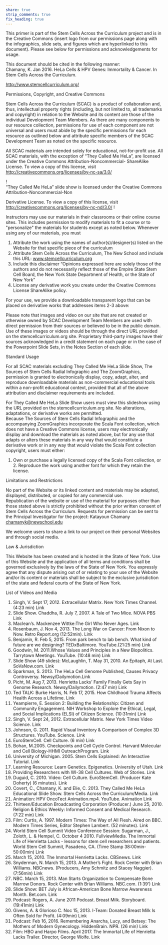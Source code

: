 ```yaml
---
share: true
strip_comments: true
fix_heading: true
---
```

This primer is part of the Stem Cells Across the Curriculum project and is in the Creative Commons (insert logo from our permissions page along with the infographics, slide sets, and figures which are hyperlinked to this document). Please see below for permissions and acknowledgements for usage.

This document should be cited in the following manner:  
Chamany, K. Jan 2016. HeLa Cells & HPV Genes: Immortality & Cancer. In Stem Cells Across the Curriculum.

http://www.stemcellcurriculum.org/

Permissions, Copyright, and Creative Commons

Stem Cells Across the Curriculum (SCAC) is a product of collaboration and, thus, intellectual property rights (including, but not limited to, all trademarks and copyright) in relation to the Website and its content are those of the individual Development Team Members. As there are many components to our resource collection, permissions for use of each component are not universal and users must abide by the specific permissions for each resource as outlined below and attribute specific members of the SCAC Development Team as noted on the specific resource.

All SCAC materials are intended solely for educational, not-for-profit use. All SCAC materials, with the exception of “They Called Me HeLa”, are licensed under the Creative Commons Attribution-Noncommercial- ShareAlike License. To view a copy of this license, visit http://creativecommons.org/licenses/by-nc-sa/3.0/

!  
“They Called Me HeLa” slide show is licensed under the Creative Commons Attribution-Noncommercial-Non

Derivative License. To view a copy of this license, visit http://creativecommons.org/licenses/by-nc-nd/3.0/ !

Instructors may use our materials in their classrooms or their online course sites. This includes permission to modify materials to fit a course or to "personalize" the materials for students except as noted below. Whenever using any of our materials, you must

1. Attribute the work using the names of author(s)/designer(s) listed on the Website for that specific piece of the curriculum
2. Attribute Stem Cells Across the Curriculum, The New School and include this URL: www.stemcellcurriculum.org
3. Include this disclaimer “Opinions expressed here are solely those of the authors and do not necessarily reflect those of the Empire State Stem Cell Board, the New York State Department of Health, or the State of New York”
4. License any derivative work you create under the Creative Commons License ShareAlike policy.

For your use, we provide a downloadable transparent logo that can be placed on derivative works that addresses items 2-3 above:

Please note that images and video on our site that are not created or otherwise owned by SCAC Development Team Members are used with direct permission from their sources or believed to be in the public domain. Use of these images or videos should be through the direct URL provided on the stemcellcurriculum.org site. Proprietary third-party images have their sources acknowledged in a credit statement on each page or in the case of the Powerpoint Slide Sets, in the Notes Section of each slide.

Standard Usage

For all SCAC materials excluding They Called Me HeLa Slide Show, The Sources of Stem Cells Radial Infographic and The ZoomGraphics, permission is granted to electronically display, copy, adapt, alter, and reproduce downloadable materials as non-commercial educational tools within a non-profit educational context, provided that all of the above attribution and disclaimer requirements are included.

For They Called Me HeLa Slide Show users must view this slideshow using the URL provided on the stemcellcurriculum.org site. No alterations, adaptations, or derivative works are permitted.  
Because The Sources of Stem Cells Radial Infographic and the accompanying ZoomGraphics incorporate the Scala Font collection, which does not have a Creative Commons license, users may electronically display and download the materials as noted above, but for any use that adapts or alters these materials in any way that would constitute a derivative work or in any way that would violate the Scala Font collection copyright, users must either:

1. Own or purchase a legally licensed copy of the Scala Font collection, or 2. Reproduce the work using another font for which they retain the license.

Limitations and Restrictions

No part of the Website or its linked content and materials may be adapted, displayed, distributed, or copied for any commercial use.  
Republication of the website or use of the material for purposes other than those stated above is strictly prohibited without the prior written consent of Stem Cells Across the Curriculum. Requests for permission can be sent to the Principal Investigator for the project: Katayoun Chamany chamanyk@newschool.edu

We welcome users to share a link to our project on their personal Websites and through social media.

Law & Jurisdiction

This Website has been created and is hosted in the State of New York. Use of this Website and the application of all terms and conditions shall be governed exclusively by the laws of the State of New York. You expressly agree that any dispute arising out of or relating to your use of the Website and/or its content or materials shall be subject to the exclusive jurisdiction of the state and federal courts of the State of New York.

List of Videos and Media
1. Singh, V. Sept 17, 2012. Extracellular Matrix. New York Times Channel. (4:23 min) Link
2. Slide Show. Chaddha, R. July 7, 2007. A Tale of Two Mice. NOVA PBS Link
3. Maclean’s. Mackenzee Wittke:The Girl Who Never Ages. Link
4. Rosenbaum, J. Nov 4, 2013. The Long War on Cancer: From Nixon to Now. Retro Report.org (12:52min). Link
5. Benjamin, R. Feb 5, 2015. From park bench to lab bench. What kind of future are we designing? TEDxBaltimore. YouTube.(21:25 min) Link
6. Goodwin, M. 2011.Whose Values and Principles in a New Biopolitics. Tarrytown Meetings. YouTube. (10:48 min) Link
7. Slide Show (49 slides): McLaughlin, T. May 31, 2010. An Epitaph, At Last. SoVaNow.com. Link
8. Sparkman, S. 2013. The HeLa Cell Genome Published, Causes Privacy Controversy. Newsy/Dailymotion.Link
9. Picht, M. Aug 7, 2013. Henrietta Lacks’ Family Finally Gets Say in Genome Research. Newsy/Dailymotion. (2:47 min) Link
10. Ted TALK: Burke Harris, N. Feb 17, 2015. How Childhood Trauma Affects Health Across a Lifetime. Link
11. Yeampierre, E. Session 2: Building the Relationship: Citizen and Community Engagement. NIH Workshop
to Explore the Ethical, Legal, and Social Implications (ELSI) of Citizen Science. (10:31min) Link  
12. Singh, V. Sept 24, 2012. Extracellular Matrix. New York Times Video Science. Link  
13. Johnson, G. 2011. Rapid Visual Inventory & Comparison of Complex 3D Structures. YouTube. Science. Link
14. EuroStemCell. Cell Culture. (6 min) Link
15. Bohan, M.2005. Checkpoints and Cell Cycle Control. Harvard Molecular and Cell Biology-HHMI OutreachProgram. Link  
16. University of Michigan. 2005. Stem Cells Explained: An Interactive Tutorial. Link
17. Learning Resource: Learn Genetics. Epigenetics. University of Utah. Link  
18. Providing Researchers with WI-38 Cell Cultures. Web of Stories. Link  
19. Duguid, C. 2010. Video: Cell Culture. EuroStemCell. (Producer Kate Doherty) (6 minutes). Link  
20. Covert, C., Chamany, K. and Elie, C. 2013. They Called Me HeLa Educational Slide Show. Stem Cells Across the Curriculum/Media. Link  
21. Animation: HPV OncoTect Animation.mp4. YouTube. Animation Link  
22. Thirteen/Education Broadcasting Corporation (Producer.) June 25, 2010. Religion & Ethics Weekly: Informed Consent and Medical Research. (7:22 min) Link  
23. Film: Curtis, A. 1997. Modern Times: The Way of All Flesh. Aired on BBC. Modern Times Series, Editor Stephen Lambert. (52 minutes). Link  
24. World Stem Cell Summit Video Conference Session: Sugarman, J., Zoloth, L. & Hempel, C. October 4 2010. FullviewMedia. The Immortal Life of Henrietta Lacks - lessons for stem cell researchers and patients. World Stem Cell Summit, Pasadena, CA. (Time Stamp 38:00min- 50:00min) Link
25. March 15, 2010. The Immortal Henrietta Lacks. CBSnews. Link
26. Snyderman, N. March 15, 2013. A Mother’s Fight. Rock Center with Brian Williams. NBCnews. (Producers, Amy Schmitz and Stacey Naggier).(7:56min) Link
27. NBC. March 15, 2013. Man Starts Organization to Compensate Bone Marrow Donors. Rock Center with Brian Williams. NBC.com. (1:39’) Link
28. Slide Show: BET July is African-American Bone Marrow Awareness Month. Bet.com. Link
29. Podcast: Rogers, A. June 2011 Podcast. Breast Milk. Storyboard. (19:41min) Link
30. Givens, A. & Glorioso C. Noc 15, 2013. I-Team: Donated Breast Milk Is Often Sold for Profit. (4:09min) Link
31. Podcast: Feb 16, 2016. Remembering Anarcha, Lucy, and Betsey: The Mothers of Modern Gynecology. HiddenBrain. NPR. (26 min) Link
32. Film: HBO and Harpo Films. April 2017. The Immortal Life of Henrietta Lacks Trailer. Director, George Wolfe. Link

